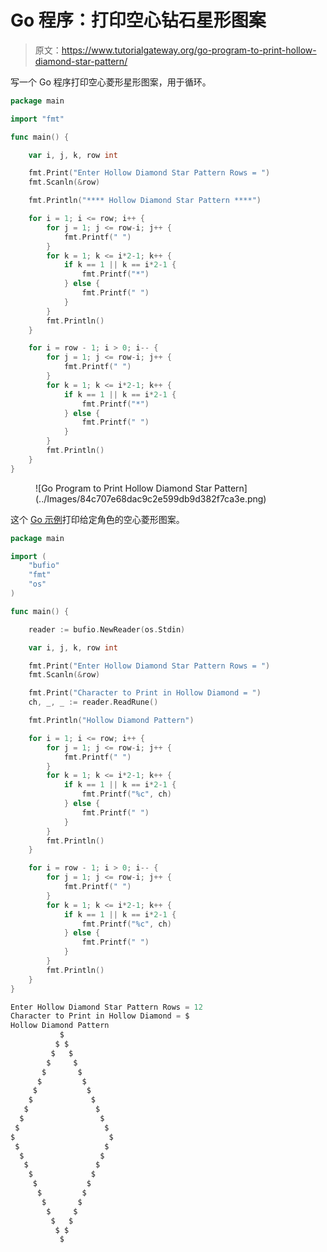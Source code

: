 # Go 程序：打印空心钻石星形图案

> 原文：<https://www.tutorialgateway.org/go-program-to-print-hollow-diamond-star-pattern/>

写一个 Go 程序打印空心菱形星形图案，用于循环。

```go
package main

import "fmt"

func main() {

	var i, j, k, row int

	fmt.Print("Enter Hollow Diamond Star Pattern Rows = ")
	fmt.Scanln(&row)

	fmt.Println("**** Hollow Diamond Star Pattern ****")

	for i = 1; i <= row; i++ {
		for j = 1; j <= row-i; j++ {
			fmt.Printf(" ")
		}
		for k = 1; k <= i*2-1; k++ {
			if k == 1 || k == i*2-1 {
				fmt.Printf("*")
			} else {
				fmt.Printf(" ")
			}
		}
		fmt.Println()
	}

	for i = row - 1; i > 0; i-- {
		for j = 1; j <= row-i; j++ {
			fmt.Printf(" ")
		}
		for k = 1; k <= i*2-1; k++ {
			if k == 1 || k == i*2-1 {
				fmt.Printf("*")
			} else {
				fmt.Printf(" ")
			}
		}
		fmt.Println()
	}
}
```

<figure class="wp-block-image size-large">![Go Program to Print Hollow Diamond Star Pattern](../Images/84c707e68dac9c2e599db9d382f7ca3e.png)</figure>

这个 [Go 示例](https://www.tutorialgateway.org/go-programs/)打印给定角色的空心菱形图案。

```go
package main

import (
	"bufio"
	"fmt"
	"os"
)

func main() {

	reader := bufio.NewReader(os.Stdin)

	var i, j, k, row int

	fmt.Print("Enter Hollow Diamond Star Pattern Rows = ")
	fmt.Scanln(&row)

	fmt.Print("Character to Print in Hollow Diamond = ")
	ch, _, _ := reader.ReadRune()

	fmt.Println("Hollow Diamond Pattern")

	for i = 1; i <= row; i++ {
		for j = 1; j <= row-i; j++ {
			fmt.Printf(" ")
		}
		for k = 1; k <= i*2-1; k++ {
			if k == 1 || k == i*2-1 {
				fmt.Printf("%c", ch)
			} else {
				fmt.Printf(" ")
			}
		}
		fmt.Println()
	}

	for i = row - 1; i > 0; i-- {
		for j = 1; j <= row-i; j++ {
			fmt.Printf(" ")
		}
		for k = 1; k <= i*2-1; k++ {
			if k == 1 || k == i*2-1 {
				fmt.Printf("%c", ch)
			} else {
				fmt.Printf(" ")
			}
		}
		fmt.Println()
	}
}
```

```go
Enter Hollow Diamond Star Pattern Rows = 12
Character to Print in Hollow Diamond = $
Hollow Diamond Pattern
           $
          $ $
         $   $
        $     $
       $       $
      $         $
     $           $
    $             $
   $               $
  $                 $
 $                   $
$                     $
 $                   $
  $                 $
   $               $
    $             $
     $           $
      $         $
       $       $
        $     $
         $   $
          $ $
           $
```